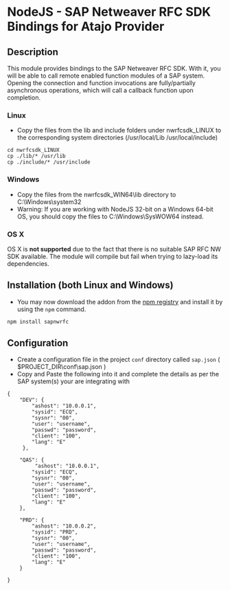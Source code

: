 # NodeJS - SAP Netweaver RFC SDK Bindings for Atajo Provider

## Description

This module provides bindings to the SAP Netweaver RFC SDK. With it, you will be able to call remote enabled function modules of a SAP system.
Opening the connection and function invocations are fully/partially asynchronous operations, which will call a callback function upon completion.

### Linux

- Copy the files from the lib and include folders under nwrfcsdk_LINUX to the corresponding system directories (/usr/local/Lib /usr/local/include)

```
cd nwrfcsdk_LINUX
cp ./lib/* /usr/lib
cp ./include/* /usr/include
```

### Windows

- Copy the files from the nwrfcsdk_WIN64\lib directory to C:\Windows\system32
- Warning: If you are working with NodeJS 32-bit on a Windows 64-bit OS, you should copy the files to C:\Windows\SysWOW64 instead.

### OS X

OS X is **not supported** due to the fact that there is no suitable SAP RFC NW SDK available. The module will compile but fail when trying to lazy-load its dependencies.


## Installation (both Linux and Windows)

- You may now download the addon from the [npm registry](http://search.npmjs.org) and install it by using the `npm` command.

```sh
npm install sapnwrfc
```

## Configuration 

- Create a configuration file in the project ```conf``` directory called ```sap.json``` ( $PROJECT_DIR\conf\sap.json ) 
- Copy and Paste the following into it and complete the details as per the SAP system(s) your are integrating with

```
{
    "DEV": {
        "ashost": "10.0.0.1",
        "sysid": "ECQ",
        "sysnr": "00",
        "user": "username",
        "passwd": "password",
        "client": "100",
        "lang": "E"  
     },

    "QAS": {
         "ashost": "10.0.0.1",
        "sysid": "ECQ",
        "sysnr": "00",
        "user": "username",
        "passwd": "password",
        "client": "100",
        "lang": "E" 
    },

    "PRD": {
        "ashost": "10.0.0.2",
        "sysid": "PRD",
        "sysnr": "00",
        "user": "username",
        "passwd": "password",
        "client": "100",
        "lang": "E" 
    }

}


```


